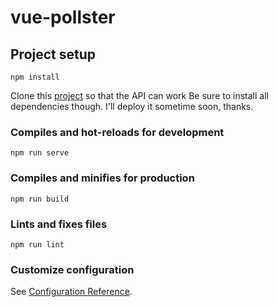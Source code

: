 # vue-pollster

## Project setup
```
npm install
```
Clone this [project](https://github.com/Benneee/pollster) so that the API can work
Be sure to install all dependencies though.
I'll deploy it sometime soon, thanks.

### Compiles and hot-reloads for development
```
npm run serve
```

### Compiles and minifies for production
```
npm run build
```

### Lints and fixes files
```
npm run lint
```

### Customize configuration
See [Configuration Reference](https://cli.vuejs.org/config/).
